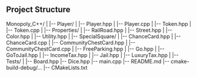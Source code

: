 ## Project Structure

Monopoly_C++/
|
|-- Player/
|   |-- Player.hpp
|   |-- Player.cpp
|   |-- Token.hpp
|   |-- Token.cpp
|
|-- Properties/
|   |-- RailRoad.hpp
|   |-- Street.hpp
|   |-- Color.hpp
|   |-- Utility.hpp
|
|-- SpecialSquare/
|   |-- ChanceCard.hpp
|   |-- ChanceCard.cpp
|   |-- CommunityChestCard.hpp
|   |-- CommunityChestCard.cpp
|   |-- FreeParking.hpp
|   |-- Go.hpp
|   |-- GoToJail.hpp
|   |-- IncomeTax.hpp
|   |-- Jail.hpp
|   |-- LuxuryTax.hpp
|
|-- Tests/
|
|-- Board.hpp
|-- Dice.hpp
|-- main.cpp
|-- README.md
|-- cmake-build-debug/...
|-- CMakeLists.txt